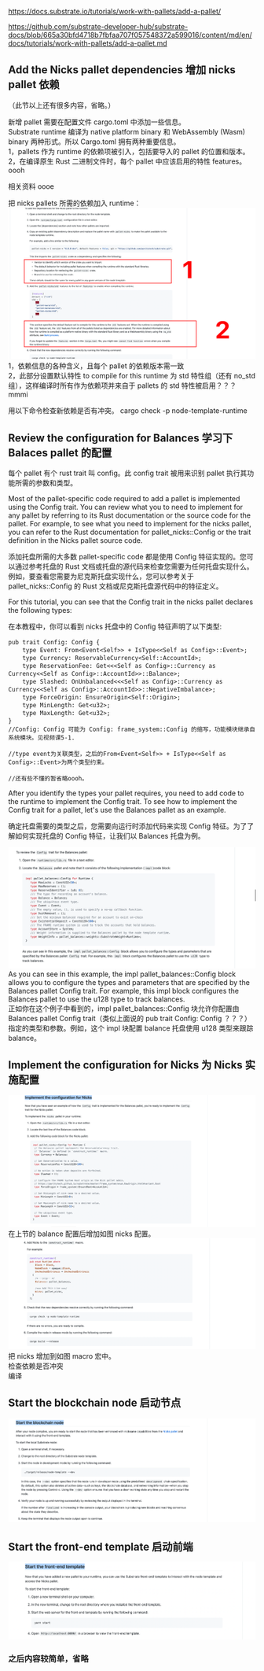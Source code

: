https://docs.substrate.io/tutorials/work-with-pallets/add-a-pallet/

https://github.com/substrate-developer-hub/substrate-docs/blob/665a30bfd4718b7fbfaa707f057548372a599016/content/md/en/docs/tutorials/work-with-pallets/add-a-pallet.md

## Add the Nicks pallet dependencies 增加 nicks pallet 依赖

（此节以上还有很多内容，省略。）

新增 pallet 需要在配置文件 cargo.toml 中添加一些信息。  
Substrate runtime 编译为 native platform binary 和 WebAssembly (Wasm) binary 两种形式。所以 Cargo.toml 拥有两种重要信息。  
1，pallets 作为 runtime 的依赖项被引入，包括要导入的 pallet 的位置和版本。  
2，在编译原生 Rust 二进制文件时，每个 pallet 中应该启用的特性 features。oooh

相关资料 oooe

把 nicks pallets 所需的依赖加入 runtime：  
![](./img/2022-08-05-15-20-45.png)  
1，依赖信息的各种含义，且每个 pallet 的依赖版本需一致  
2，此部分设置默认特性 to compile for this runtime 为 std 特性组（还有 no_std 组），这样编译时所有作为依赖项并来自于 pallets 的 std 特性被启用？？？mmmi

用以下命令检查新依赖是否有冲突。
cargo check -p node-template-runtime

## Review the configuration for Balances 学习下 Balaces pallet 的配置

每个 pallet 有个 rust trait 叫 config。此 config trait 被用来识别 pallet 执行其功能所需的参数和类型。

Most of the pallet-specific code required to add a pallet is implemented using the Config trait. You can review what you to need to implement for any pallet by referring to its Rust documentation or the source code for the pallet. For example, to see what you need to implement for the nicks pallet, you can refer to the Rust documentation for pallet_nicks::Config or the trait definition in the Nicks pallet source code.

添加托盘所需的大多数 pallet-specific code 都是使用 Config 特征实现的。您可以通过参考托盘的 Rust 文档或托盘的源代码来检查您需要为任何托盘实现什么。例如，要查看您需要为尼克斯托盘实现什么，您可以参考关于 pallet_nicks::Config 的 Rust 文档或尼克斯托盘源代码中的特征定义。

For this tutorial, you can see that the Config trait in the nicks pallet declares the following types:

在本教程中，你可以看到 nicks 托盘中的 Config 特征声明了以下类型:

```
pub trait Config: Config {
    type Event: From<Event<Self>> + IsType<<Self as Config>::Event>;
    type Currency: ReservableCurrency<Self::AccountId>;
    type ReservationFee: Get<<<Self as Config>::Currency as Currency<<Self as Config>::AccountId>>::Balance>;
    type Slashed: OnUnbalanced<<<Self as Config>::Currency as Currency<<Self as Config>::AccountId>>::NegativeImbalance>;
    type ForceOrigin: EnsureOrigin<Self::Origin>;
    type MinLength: Get<u32>;
    type MaxLength: Get<u32>;
}
//Config: Config 可能为 Config: frame_system::Config 的缩写，功能模块继承自系统模块。见视频课5-1.

//type event为关联类型，之后的From<Event<Self>> + IsType<<Self as Config>::Event>为两个类型约束。

//还有些不懂的暂省略oooh。
```

After you identify the types your pallet requires, you need to add code to the runtime to implement the Config trait. To see how to implement the Config trait for a pallet, let's use the Balances pallet as an example.

确定托盘需要的类型之后，您需要向运行时添加代码来实现 Config 特征。为了了解如何实现托盘的 Config 特征，让我们以 Balances 托盘为例。

![](./img/2022-08-05-16-50-49.png)  
As you can see in this example, the impl pallet_balances::Config block allows you to configure the types and parameters that are specified by the Balances pallet Config trait. For example, this impl block configures the Balances pallet to use the u128 type to track balances.  
正如你在这个例子中看到的，impl pallet_balances::Config 块允许你配置由 Balances pallet Config trait（类似上面说的 pub trait Config: Config ？？？）指定的类型和参数。例如，这个 impl 块配置 balance 托盘使用 u128 类型来跟踪 balance。

## Implement the configuration for Nicks 为 Nicks 实施配置

![](./img/2022-08-05-17-05-58.png)  
在上节的 balance 配置后增加如图 nicks 配置。  
![](./img/2022-08-05-17-06-54.png)  
把 nicks 增加到如图 macro 宏中。  
检查依赖是否冲突  
编译

## Start the blockchain node 启动节点

![](./img/2022-08-05-17-09-53.png)

## Start the front-end template 启动前端

![](./img/2022-08-05-17-10-23.png)

### 之后内容较简单，省略
